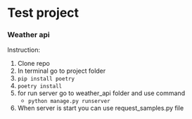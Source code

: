 # Test project
### Weather api

Instruction:
1. Clone repo
2. In terminal go to project folder
3. ```pip install poetry```
4. ```poetry install```
5. for run server go to weather_api folder and use command
    * ```python manage.py runserver```
6. When server is start you can use request_samples.py file

